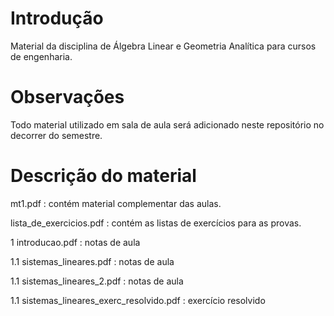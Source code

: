 # Introdução
Material da disciplina de Álgebra Linear e Geometria Analítica para cursos de engenharia.

# Observações
Todo material utilizado em sala de aula será adicionado neste repositório no decorrer do semestre.

# Descrição do material
mt1.pdf : contém material complementar das aulas.

lista_de_exercicios.pdf : contém as listas de exercícios para as provas.

1 introducao.pdf : notas de aula

1.1 sistemas_lineares.pdf : notas de aula

1.1 sistemas_lineares_2.pdf : notas de aula

1.1 sistemas_lineares_exerc_resolvido.pdf : exercício resolvido
